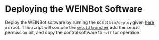 # Deploying the WEINBot Software
Deploy the WEINBot software by running the script `bin/deploy` given [here](../bin/deploy) as root.
This script will compile the [`setuid` launcher](../src/launcher.c) add the `setuid` permission bit, and copy the control software to `~wtf` for operation.
